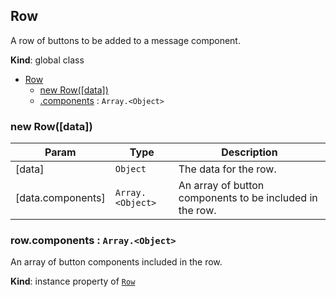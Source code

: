 <a name="Row"></a>

## Row
A row of buttons to be added to a message component.

**Kind**: global class  

* [Row](#Row)
    * [new Row([data])](#new_Row_new)
    * [.components](#Row+components) : <code>Array.&lt;Object&gt;</code>

<a name="new_Row_new"></a>

### new Row([data])

| Param | Type | Description |
| --- | --- | --- |
| [data] | <code>Object</code> | The data for the row. |
| [data.components] | <code>Array.&lt;Object&gt;</code> | An array of button components to be included in the row. |

<a name="Row+components"></a>

### row.components : <code>Array.&lt;Object&gt;</code>
An array of button components included in the row.

**Kind**: instance property of [<code>Row</code>](#Row)  
